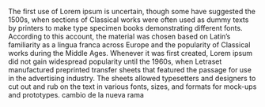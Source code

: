 The first use of Lorem ipsum is uncertain, though some have suggested the 1500s, when sections of 
Classical works were often used as dummy texts by printers to make type specimen books demonstrating 
different fonts. According to this account, the material was chosen based on Latin’s
familiarity as a lingua franca across Europe and the popularity of Classical works during the Middle 
Ages. Whenever it was first created, Lorem ipsum did not gain widespread popularity until the 1960s, when 
 Letraset manufactured preprinted transfer sheets that featured the passage for use in the advertising 
 industry. The sheets allowed typesetters and designers to cut out and rub on the text in various fonts, 
 sizes, and formats for mock-ups and prototypes.
 cambio de la nueva rama
    


